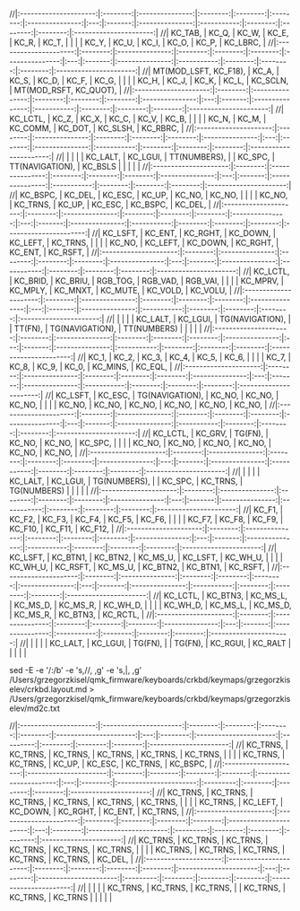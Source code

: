 //|:---------------------:|:--------:|:---------------:|:--------:|:--------:|:--------:|:---------------:|:---:|:-------:|:---------------:|:-----------:|:--------:|:--------:|:--------:|:----------------------:|
//|        KC_TAB,        |   KC_Q,  |      KC_W,      |   KC_E,  |   KC_R,  |   KC_T,  |                 |     |         |      KC_Y,      |    KC_U,    |   KC_I,  |   KC_O,  |   KC_P,  |        KC_LBRC,        |
//|:---------------------:|:--------:|:---------------:|:--------:|:--------:|:--------:|:---------------:|:---:|:-------:|:---------------:|:-----------:|:--------:|:--------:|:--------:|:----------------------:|
//| MT(MOD_LSFT, KC_F18), |   KC_A,  |      KC_S,      |   KC_D,  |   KC_F,  |   KC_G,  |                 |     |         |      KC_H,      |    KC_J,    |   KC_K,  |   KC_L,  | KC_SCLN, | MT(MOD_RSFT, KC_QUOT), |
//|:---------------------:|:--------:|:---------------:|:--------:|:--------:|:--------:|:---------------:|:---:|:-------:|:---------------:|:-----------:|:--------:|:--------:|:--------:|:----------------------:|
//|        KC_LCTL,       |   KC_Z,  |      KC_X,      |   KC_C,  |   KC_V,  |   KC_B,  |                 |     |         |      KC_N,      |    KC_M,    | KC_COMM, |  KC_DOT, | KC_SLSH, |        KC_RBRC,        |
//|:---------------------:|:--------:|:---------------:|:--------:|:--------:|:--------:|:---------------:|:---:|:-------:|:---------------:|:-----------:|:--------:|:--------:|:--------:|:----------------------:|
//|                       |          |                 |          | KC_LALT, | KC_LGUI, |   TT(NUMBERS),  |     | KC_SPC, | TT(NAVIGATION), |   KC_BSLS   |          |          |          |                        |
//|:---------------------:|:--------:|:---------------:|:--------:|:--------:|:--------:|:---------------:|:---:|:-------:|:---------------:|:-----------:|:--------:|:--------:|:--------:|:----------------------:|
//|        KC_BSPC,       |  KC_DEL, |     KC_ESC,     |  KC_UP,  |  KC_NO,  |  KC_NO,  |                 |     |         |      KC_NO,     |   KC_TRNS,  |  KC_UP,  |  KC_ESC, | KC_BSPC, |         KC_DEL,        |
//|:---------------------:|:--------:|:---------------:|:--------:|:--------:|:--------:|:---------------:|:---:|:-------:|:---------------:|:-----------:|:--------:|:--------:|:--------:|:----------------------:|
//|        KC_LSFT,       |  KC_ENT, |     KC_RGHT,    | KC_DOWN, | KC_LEFT, | KC_TRNS, |                 |     |         |      KC_NO,     |   KC_LEFT,  | KC_DOWN, | KC_RGHT, |  KC_ENT, |        KC_RSFT,        |
//|:---------------------:|:--------:|:---------------:|:--------:|:--------:|:--------:|:---------------:|:---:|:-------:|:---------------:|:-----------:|:--------:|:--------:|:--------:|:----------------------:|
//|        KC_LCTL,       | KC_BRID, |     KC_BRIU,    | RGB_TOG, | RGB_VAD, | RGB_VAI, |                 |     |         |     KC_MPRV,    |   KC_MPLY,  | KC_MNXT, | KC_MUTE, | KC_VOLD, |        KC_VOLU,        |
//|:---------------------:|:--------:|:---------------:|:--------:|:--------:|:--------:|:---------------:|:---:|:-------:|:---------------:|:-----------:|:--------:|:--------:|:--------:|:----------------------:|
//|                       |          |                 |          | KC_LALT, | KC_LGUI, | TG(NAVIGATION), |     | TT(FN), | TG(NAVIGATION), | TT(NUMBERS) |          |          |          |                        |
//|:---------------------:|:--------:|:---------------:|:--------:|:--------:|:--------:|:---------------:|:---:|:-------:|:---------------:|:-----------:|:--------:|:--------:|:--------:|:----------------------:|
//|         KC_1,         |   KC_2,  |      KC_3,      |   KC_4,  |   KC_5,  |   KC_6,  |                 |     |         |      KC_7,      |    KC_8,    |   KC_9,  |   KC_0,  | KC_MINS, |         KC_EQL,        |
//|:---------------------:|:--------:|:---------------:|:--------:|:--------:|:--------:|:---------------:|:---:|:-------:|:---------------:|:-----------:|:--------:|:--------:|:--------:|:----------------------:|
//|        KC_LSFT,       |  KC_ESC, | TG(NAVIGATION), |  KC_NO,  |  KC_NO,  |  KC_NO,  |                 |     |         |      KC_NO,     |    KC_NO,   |  KC_NO,  |  KC_NO,  |  KC_NO,  |         KC_NO,         |
//|:---------------------:|:--------:|:---------------:|:--------:|:--------:|:--------:|:---------------:|:---:|:-------:|:---------------:|:-----------:|:--------:|:--------:|:--------:|:----------------------:|
//|        KC_LCTL,       |  KC_GRV, |     TG(FN),     |  KC_NO,  |  KC_NO,  |  KC_SPC, |                 |     |         |      KC_NO,     |    KC_NO,   |  KC_NO,  |  KC_NO,  |  KC_NO,  |         KC_NO,         |
//|:---------------------:|:--------:|:---------------:|:--------:|:--------:|:--------:|:---------------:|:---:|:-------:|:---------------:|:-----------:|:--------:|:--------:|:--------:|:----------------------:|
//|                       |          |                 |          | KC_LALT, | KC_LGUI, |   TG(NUMBERS),  |     | KC_SPC, |     KC_TRNS,    | TG(NUMBERS) |          |          |          |                        |
//|:---------------------:|:--------:|:---------------:|:--------:|:--------:|:--------:|:---------------:|:---:|:-------:|:---------------:|:-----------:|:--------:|:--------:|:--------:|:----------------------:|
//|         KC_F1,        |  KC_F2,  |      KC_F3,     |  KC_F4,  |  KC_F5,  |  KC_F6,  |                 |     |         |      KC_F7,     |    KC_F8,   |  KC_F9,  |  KC_F10, |  KC_F11, |         KC_F12,        |
//|:---------------------:|:--------:|:---------------:|:--------:|:--------:|:--------:|:---------------:|:---:|:-------:|:---------------:|:-----------:|:--------:|:--------:|:--------:|:----------------------:|
//|        KC_LSFT,       | KC_BTN1, |     KC_BTN2,    | KC_MS_U, | KC_LSFT, | KC_WH_U, |                 |     |         |     KC_WH_U,    |   KC_RSFT,  | KC_MS_U, | KC_BTN2, | KC_BTN1, |        KC_RSFT,        |
//|:---------------------:|:--------:|:---------------:|:--------:|:--------:|:--------:|:---------------:|:---:|:-------:|:---------------:|:-----------:|:--------:|:--------:|:--------:|:----------------------:|
//|        KC_LCTL,       | KC_BTN3, |     KC_MS_L,    | KC_MS_D, | KC_MS_R, | KC_WH_D, |                 |     |         |     KC_WH_D,    |   KC_MS_L,  | KC_MS_D, | KC_MS_R, | KC_BTN3, |        KC_RCTL,        |
//|:---------------------:|:--------:|:---------------:|:--------:|:--------:|:--------:|:---------------:|:---:|:-------:|:---------------:|:-----------:|:--------:|:--------:|:--------:|:----------------------:|
//|                       |          |                 |          | KC_LALT, | KC_LGUI, |     TG(FN),     |     | TG(FN), |     KC_RGUI,    |   KC_RALT   |          |          |          |                        |

sed -E -e '/:/b' -e 's,//,  ,g' -e 's,\|, ,g' /Users/grzegorzkisel/qmk_firmware/keyboards/crkbd/keymaps/grzegorzkiselev/crkbd.layout.md > /Users/grzegorzkisel/qmk_firmware/keyboards/crkbd/keymaps/grzegorzkiselev/md2c.txt

//|:---------------------:|:----------------------:|:--------:|:--------:|:--------:|:--------:|:----------------------:|:---:|:--------:|:----------------------:|:---------:|:--------:|:--------:|:--------:|:----------------------:|
//|        KC_TRNS,       |        KC_TRNS,        | KC_TRNS, | KC_TRNS, | KC_TRNS, | KC_TRNS, |                        |     |          |        KC_TRNS,        |  KC_TRNS, |  KC_UP,  |  KC_ESC, | KC_TRNS, |        KC_BSPC,        |
//|:---------------------:|:----------------------:|:--------:|:--------:|:--------:|:--------:|:----------------------:|:---:|:--------:|:----------------------:|:---------:|:--------:|:--------:|:--------:|:----------------------:|
//|        KC_TRNS,       |        KC_TRNS,        | KC_TRNS, | KC_TRNS, | KC_TRNS, | KC_TRNS, |                        |     |          |        KC_TRNS,        |  KC_LEFT, | KC_DOWN, | KC_RGHT, |  KC_ENT, |        KC_TRNS,        |
//|:---------------------:|:----------------------:|:--------:|:--------:|:--------:|:--------:|:----------------------:|:---:|:--------:|:----------------------:|:---------:|:--------:|:--------:|:--------:|:----------------------:|
//|        KC_TRNS,       |        KC_TRNS,        | KC_TRNS, | KC_TRNS, | KC_TRNS, | KC_TRNS, |                        |     |          |        KC_TRNS,        |  KC_TRNS, | KC_TRNS, | KC_TRNS, | KC_TRNS, |         KC_DEL,        |
//|:---------------------:|:----------------------:|:--------:|:--------:|:--------:|:--------:|:----------------------:|:---:|:--------:|:----------------------:|:---------:|:--------:|:--------:|:--------:|:----------------------:|
//|                       |                        |          |          | KC_TRNS, | KC_TRNS, |        KC_TRNS,        |     | KC_TRNS, |        KC_TRNS,        |  KC_TRNS  |          |          |          |                        |

